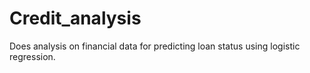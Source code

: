 # Credit_analysis
Does analysis on financial data for predicting loan status using logistic regression.
